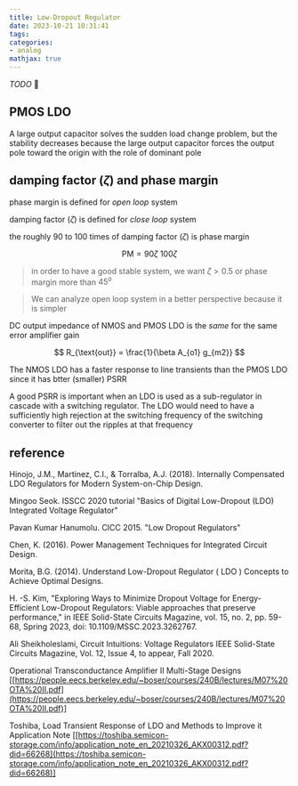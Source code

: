 ```yaml
---
title: Low-Dropout Regulator
date: 2023-10-21 10:31:41
tags:
categories:
- analog
mathjax: true
---
```


*TODO* &#128197;


## PMOS LDO

A large output capacitor solves the sudden load change problem, but the stability decreases because the large output capacitor forces the output pole toward the origin with the role of dominant pole


## damping factor ($\zeta$) and phase margin

phase margin is defined for *open loop* system

damping factor ($\zeta$) is defined for *close loop* system

the roughly 90 to 100 times of damping factor ($\zeta$) is phase margin

$$
\mathrm{PM} = 90\zeta ~ 100\zeta
$$

> in order to have a good stable system, we want $\zeta > 0.5$ or phase margin more than $45^o$

> We can analyze open loop system in a better perspective because it is simpler



DC output impedance of NMOS and PMOS LDO is the *same* for the same error amplifier gain

$$
R_{\text{out}} = \frac{1}{\beta A_{o1} g_{m2}}
$$

The NMOS LDO has a faster response to line transients than the PMOS LDO since it has btter (smaller) PSRR

A good PSRR is important when an LDO is used as a sub-regulator in cascade with a switching regulator. The LDO would need to have a sufficiently high rejection at the switching frequency of the switching converter to filter out the ripples at that frequency




## reference

Hinojo, J.M., Martinez, C.I., & Torralba, A.J. (2018). Internally Compensated LDO Regulators for Modern System-on-Chip Design.

Mingoo Seok. ISSCC 2020 tutorial "Basics of Digital Low-Dropout (LDO) Integrated Voltage Regulator"

Pavan Kumar Hanumolu. CICC 2015. "Low Dropout Regulators"

Chen, K. (2016). Power Management Techniques for Integrated Circuit Design.

Morita, B.G. (2014). Understand Low-Dropout Regulator ( LDO ) Concepts to Achieve Optimal Designs.

H. -S. Kim, "Exploring Ways to Minimize Dropout Voltage for Energy-Efficient Low-Dropout Regulators: Viable approaches that preserve performance," in IEEE Solid-State Circuits Magazine, vol. 15, no. 2, pp. 59-68, Spring 2023, doi: 10.1109/MSSC.2023.3262767.

Ali Sheikholeslami, Circuit Intuitions: Voltage Regulators IEEE Solid-State Circuits Magazine, Vol. 12, Issue 4, to appear, Fall 2020.

Operational Transconductance Amplifier II Multi-Stage Designs [[https://people.eecs.berkeley.edu/~boser/courses/240B/lectures/M07%20OTA%20II.pdf](https://people.eecs.berkeley.edu/~boser/courses/240B/lectures/M07%20OTA%20II.pdf)]

Toshiba, Load Transient Response of LDO and Methods to Improve it Application Note [[https://toshiba.semicon-storage.com/info/application_note_en_20210326_AKX00312.pdf?did=66268](https://toshiba.semicon-storage.com/info/application_note_en_20210326_AKX00312.pdf?did=66268)]

